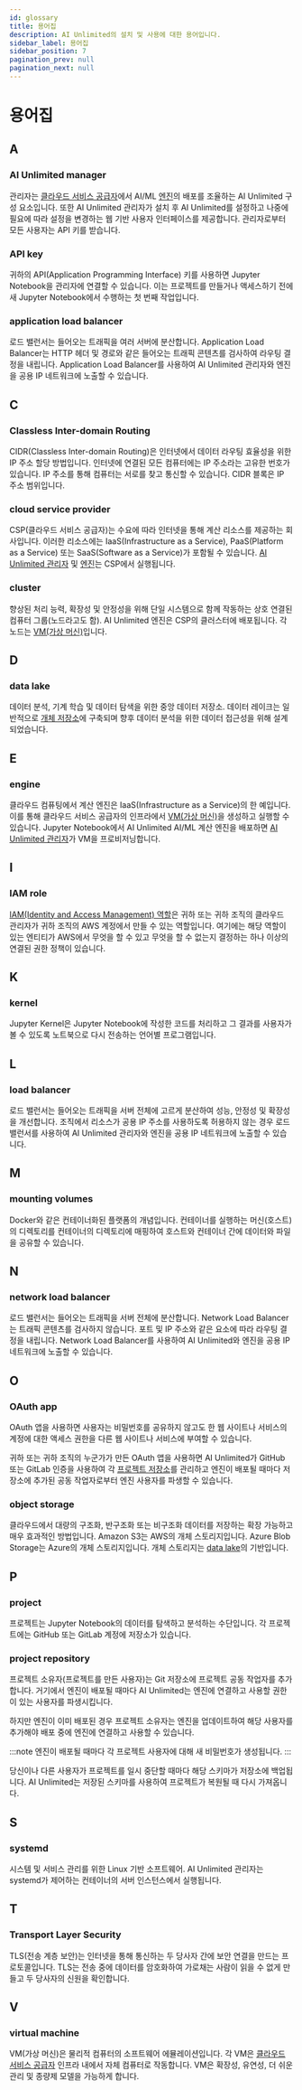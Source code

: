 ```yaml
---
id: glossary
title: 용어집
description: AI Unlimited의 설치 및 사용에 대한 용어입니다.
sidebar_label: 용어집
sidebar_position: 7
pagination_prev: null
pagination_next: null
---
```


# 용어집


## A

### AI Unlimited manager

관리자는 [클라우드 서비스 공급자](#cloud-service-provider)에서 AI/ML [엔진](#engine)의 배포를 조율하는 AI Unlimited 구성 요소입니다. 또한 AI Unlimited 관리자가 설치 후 AI Unlimited를 설정하고 나중에 필요에 따라 설정을 변경하는 웹 기반 사용자 인터페이스를 제공합니다. 관리자로부터 모든 사용자는 API 키를 받습니다.

### API key

귀하의 API(Application Programming Interface) 키를 사용하면 Jupyter Notebook을 관리자에 연결할 수 있습니다. 이는 프로젝트를 만들거나 액세스하기 전에 새 Jupyter Notebook에서 수행하는 첫 번째 작업입니다.

### application load balancer

로드 밸런서는 들어오는 트래픽을 여러 서버에 분산합니다. Application Load Balancer는 HTTP 헤더 및 경로와 같은 들어오는 트래픽 콘텐츠를 검사하여 라우팅 결정을 내립니다. Application Load Balancer를 사용하여 AI Unlimited 관리자와 엔진을 공용 IP 네트워크에 노출할 수 있습니다.


## C

### Classless Inter-domain Routing

CIDR(Classless Inter-domain Routing)은 인터넷에서 데이터 라우팅 효율성을 위한 IP 주소 할당 방법입니다. 인터넷에 연결된 모든 컴퓨터에는 IP 주소라는 고유한 번호가 있습니다. IP 주소를 통해 컴퓨터는 서로를 찾고 통신할 수 있습니다. CIDR 블록은 IP 주소 범위입니다.

### cloud service provider

CSP(클라우드 서비스 공급자)는 수요에 따라 인터넷을 통해 계산 리소스를 제공하는 회사입니다. 이러한 리소스에는 IaaS(Infrastructure as a Service), PaaS(Platform as a Service) 또는 SaaS(Software as a Service)가 포함될 수 있습니다. [AI Unlimited 관리자](#ai-unlimited-manager) 및 [엔진](#engine)는 CSP에서 실행됩니다.

### cluster

향상된 처리 능력, 확장성 및 안정성을 위해 단일 시스템으로 함께 작동하는 상호 연결된 컴퓨터 그룹(노드라고도 함). AI Unlimited 엔진은 CSP의 클러스터에 배포됩니다. 각 노드는 [VM(가상 머신)](#virtual-machine)입니다.


## D

### data lake

데이터 분석, 기계 학습 및 데이터 탐색을 위한 중앙 데이터 저장소. 데이터 레이크는 일반적으로 [개체 저장소](#object-storage)에 구축되며 향후 데이터 분석을 위한 데이터 접근성을 위해 설계되었습니다.  


## E

### engine

클라우드 컴퓨팅에서 계산 엔진은 IaaS(Infrastructure as a Service)의 한 예입니다. 이를 통해 클라우드 서비스 공급자의 인프라에서 [VM(가상 머신)](#virtual-machine)을 생성하고 실행할 수 있습니다. Jupyter Notebook에서 AI Unlimited AI/ML 계산 엔진을 배포하면 [AI Unlimited 관리자](#ai-unlimited-manager)가 VM을 프로비저닝합니다.


## I

### IAM role

[IAM(Identity and Access Management) 역할](https://docs.aws.amazon.com/IAM/latest/UserGuide/id_roles.html)은 귀하 또는 귀하 조직의 클라우드 관리자가 귀하 조직의 AWS 계정에서 만들 수 있는 역할입니다. 여기에는 해당 역할이 있는 엔티티가 AWS에서 무엇을 할 수 있고 무엇을 할 수 없는지 결정하는 하나 이상의 연결된 권한 정책이 있습니다.


## K

### kernel

Jupyter Kernel은 Jupyter Notebook에 작성한 코드를 처리하고 그 결과를 사용자가 볼 수 있도록 노트북으로 다시 전송하는 언어별 프로그램입니다. 


## L

### load balancer 

로드 밸런서는 들어오는 트래픽을 서버 전체에 고르게 분산하여 성능, 안정성 및 확장성을 개선합니다. 조직에서 리소스가 공용 IP 주소를 사용하도록 허용하지 않는 경우 로드 밸런서를 사용하여 AI Unlimited 관리자와 엔진을 공용 IP 네트워크에 노출할 수 있습니다. 


## M

### mounting volumes 

Docker와 같은 컨테이너화된 플랫폼의 개념입니다. 컨테이너를 실행하는 머신(호스트)의 디렉토리를 컨테이너의 디렉토리에 매핑하여 호스트와 컨테이너 간에 데이터와 파일을 공유할 수 있습니다.


## N

### network load balancer

로드 밸런서는 들어오는 트래픽을 서버 전체에 분산합니다. Network Load Balancer는 트래픽 콘텐츠를 검사하지 않습니다. 포트 및 IP 주소와 같은 요소에 따라 라우팅 결정을 내립니다. Network Load Balancer를 사용하여 AI Unlimited와 엔진을 공용 IP 네트워크에 노출할 수 있습니다.


## O

### OAuth app

OAuth 앱을 사용하면 사용자는 비밀번호를 공유하지 않고도 한 웹 사이트나 서비스의 계정에 대한 액세스 권한을 다른 웹 사이트나 서비스에 부여할 수 있습니다. 

귀하 또는 귀하 조직의 누군가가 만든 OAuth 앱을 사용하면 AI Unlimited가 GitHub 또는 GitLab 인증을 사용하여 각 [프로젝트 저장소](#project-repository)를 관리하고 엔진이 배포될 때마다 저장소에 추가된 공동 작업자로부터 엔진 사용자를 파생할 수 있습니다.

### object storage
클라우드에서 대량의 구조화, 반구조화 또는 비구조화 데이터를 저장하는 확장 가능하고 매우 효과적인 방법입니다. Amazon S3는 AWS의 개체 스토리지입니다. Azure Blob Storage는 Azure의 개체 스토리지입니다. 개체 스토리지는 [data lake](#data-lake)의 기반입니다.


## P

### project

프로젝트는 Jupyter Notebook의 데이터를 탐색하고 분석하는 수단입니다. 각 프로젝트에는 GitHub 또는 GitLab 계정에 저장소가 있습니다.

### project repository

프로젝트 소유자(프로젝트를 만든 사용자)는 Git 저장소에 프로젝트 공동 작업자를 추가합니다. 거기에서 엔진이 배포될 때마다 AI Unlimited는 엔진에 연결하고 사용할 권한이 있는 사용자를 파생시킵니다. 

하지만 엔진이 이미 배포된 경우 프로젝트 소유자는 엔진을 업데이트하여 해당 사용자를 추가해야 배포 중에 엔진에 연결하고 사용할 수 있습니다.

:::note
엔진이 배포될 때마다 각 프로젝트 사용자에 대해 새 비밀번호가 생성됩니다.
:::

당신이나 다른 사용자가 프로젝트를 일시 중단할 때마다 해당 스키마가 저장소에 백업됩니다. AI Unlimited는 저장된 스키마를 사용하여 프로젝트가 복원될 때 다시 가져옵니다.


## S

### systemd

시스템 및 서비스 관리를 위한 Linux 기반 소프트웨어. AI Unlimited 관리자는 systemd가 제어하는 컨테이너의 서버 인스턴스에서 실행됩니다.


## T

### Transport Layer Security

TLS(전송 계층 보안)는 인터넷을 통해 통신하는 두 당사자 간에 보안 연결을 만드는 프로토콜입니다. TLS는 전송 중에 데이터를 암호화하여 가로채는 사람이 읽을 수 없게 만들고 두 당사자의 신원을 확인합니다. 


## V

### virtual machine
VM(가상 머신)은 물리적 컴퓨터의 소프트웨어 에뮬레이션입니다. 각 VM은 [클라우드 서비스 공급자](#cloud-service-provider) 인프라 내에서 자체 컴퓨터로 작동합니다. VM은 확장성, 유연성, 더 쉬운 관리 및 종량제 모델을 가능하게 합니다.